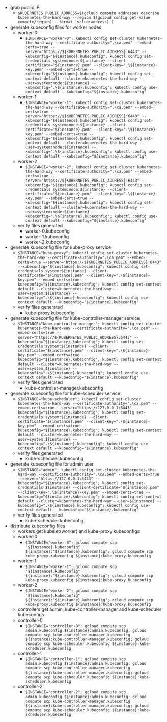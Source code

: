 * grab public IP
    * `$KUBERNETES_PUBLIC_ADDRESS=$(gcloud compute addresses describe kubernetes-the-hard-way --region $(gcloud config get-value compute/region) --format 'value(address)')`
* generate kubeconfig files for worker nodes
    * worker-0
        * `$INSTANCE="worker-0"; kubectl config set-cluster kubernetes-the-hard-way --certificate-authority=".\ca.pem" --embed-certs=true --server="https://${KUBERNETES_PUBLIC_ADDRESS}:6443" --kubeconfig="${instance}.kubeconfig"; kubectl config set-credentials system:node:${instance} --client-certificate="${instance}.pem" --client-key=".\${instance}-key.pem" --embed-certs=true --kubeconfig="${instance}.kubeconfig"; kubectl config set-context default --cluster=kubernetes-the-hard-way --user=system:node:${instance} --kubeconfig=".\${instance}.kubeconfig"; kubectl config use-context default --kubeconfig="${instance}.kubeconfig"`
    * worker-1
        * `$INSTANCE="worker-1"; kubectl config set-cluster kubernetes-the-hard-way --certificate-authority=".\ca.pem" --embed-certs=true --server="https://${KUBERNETES_PUBLIC_ADDRESS}:6443" --kubeconfig="${instance}.kubeconfig"; kubectl config set-credentials system:node:${instance} --client-certificate="${instance}.pem" --client-key=".\${instance}-key.pem" --embed-certs=true --kubeconfig="${instance}.kubeconfig"; kubectl config set-context default --cluster=kubernetes-the-hard-way --user=system:node:${instance} --kubeconfig=".\${instance}.kubeconfig"; kubectl config use-context default --kubeconfig="${instance}.kubeconfig"`
    * worker-2
        * `$INSTANCE="worker-2"; kubectl config set-cluster kubernetes-the-hard-way --certificate-authority=".\ca.pem" --embed-certs=true --server="https://${KUBERNETES_PUBLIC_ADDRESS}:6443" --kubeconfig="${instance}.kubeconfig"; kubectl config set-credentials system:node:${instance} --client-certificate="${instance}.pem" --client-key=".\${instance}-key.pem" --embed-certs=true --kubeconfig="${instance}.kubeconfig"; kubectl config set-context default --cluster=kubernetes-the-hard-way --user=system:node:${instance} --kubeconfig=".\${instance}.kubeconfig"; kubectl config use-context default --kubeconfig="${instance}.kubeconfig"`
    * verify files generated
        * worker-0.kubeconfig
        * worker-1.kubeconfig
        * worker-2.kubeconfig
* generate kubeconfig file for kube-proxy service
    * `$INSTANCE="kube-proxy"; kubectl config set-cluster kubernetes-the-hard-way --certificate-authority=".\ca.pem" --embed-certs=true --server="https://${KUBERNETES_PUBLIC_ADDRESS}:6443" --kubeconfig="${instance}.kubeconfig"; kubectl config set-credentials system:${instance} --client-certificate="${instance}.pem" --client-key=".\${instance}-key.pem" --embed-certs=true --kubeconfig="${instance}.kubeconfig"; kubectl config set-context default --cluster=kubernetes-the-hard-way --user=system:${instance} --kubeconfig=".\${instance}.kubeconfig"; kubectl config use-context default --kubeconfig="${instance}.kubeconfig"`
    * verify files generated
        * kube-proxy.kubeconfig
* generate kubeconfig file for kube-controller-manager service
    * `$INSTANCE="kube-controller-manager"; kubectl config set-cluster kubernetes-the-hard-way --certificate-authority=".\ca.pem" --embed-certs=true --server="https://${KUBERNETES_PUBLIC_ADDRESS}:6443" --kubeconfig="${instance}.kubeconfig"; kubectl config set-credentials system:${instance} --client-certificate="${instance}.pem" --client-key=".\${instance}-key.pem" --embed-certs=true --kubeconfig="${instance}.kubeconfig"; kubectl config set-context default --cluster=kubernetes-the-hard-way --user=system:${instance} --kubeconfig=".\${instance}.kubeconfig"; kubectl config use-context default --kubeconfig="${instance}.kubeconfig"`
    * verify files generated
        * kube-controller-manager.kubeconfig
* generate kubeconfig file for kube-scheduler service
    * `$INSTANCE="kube-scheduler"; kubectl config set-cluster kubernetes-the-hard-way --certificate-authority=".\ca.pem" --embed-certs=true --server="https://127.0.0.1:6443" --kubeconfig="${instance}.kubeconfig"; kubectl config set-credentials system:${instance} --client-certificate="${instance}.pem" --client-key=".\${instance}-key.pem" --embed-certs=true --kubeconfig="${instance}.kubeconfig"; kubectl config set-context default --cluster=kubernetes-the-hard-way --user=system:${instance} --kubeconfig=".\${instance}.kubeconfig"; kubectl config use-context default --kubeconfig="${instance}.kubeconfig"`
    * verify files generated
        * kube-scheduler.kubeconfig
* generate kubeconfig file for admin user
    * `$INSTANCE="admin"; kubectl config set-cluster kubernetes-the-hard-way --certificate-authority=".\ca.pem" --embed-certs=true --server="https://127.0.0.1:6443" --kubeconfig="${instance}.kubeconfig"; kubectl config set-credentials ${instance} --client-certificate="${instance}.pem" --client-key=".\${instance}-key.pem" --embed-certs=true --kubeconfig="${instance}.kubeconfig"; kubectl config set-context default --cluster=kubernetes-the-hard-way --user=${instance} --kubeconfig=".\${instance}.kubeconfig"; kubectl config use-context default --kubeconfig="${instance}.kubeconfig"`
    * verify files generated
        * kube-scheduler.kubeconfig
* distribute kubeconfig files 
    * workers get kubelet(worker) and kube-proxy kubeconfigs
    * worker-0
        * `$INSTANCE="worker-0"; gcloud compute scp "${instance}.kubeconfig" ${instance}:"${instance}.kubeconfig"; gcloud compute scp kube-proxy.kubeconfig ${instance}:kube-proxy.kubeconfig`
    * worker-1
        * `$INSTANCE="worker-1"; gcloud compute scp "${instance}.kubeconfig" ${instance}:"${instance}.kubeconfig"; gcloud compute scp kube-proxy.kubeconfig ${instance}:kube-proxy.kubeconfig`
    * worker-2
        * `$INSTANCE="worker-2"; gcloud compute scp "${instance}.kubeconfig" ${instance}:"${instance}.kubeconfig"; gcloud compute scp kube-proxy.kubeconfig ${instance}:kube-proxy.kubeconfig`
    * controllers get admin, kube-controller-manager and kube-scheduler kubeconfigs
    * controller-0
        * `$INSTANCE="controller-0"; gcloud compute scp admin.kubeconfig ${instance}:admin.kubeconfig; gcloud compute scp kube-controller-manager.kubeconfig ${instance}:kube-controller-manager.kubeconfig; gcloud compute scp kube-scheduler.kubeconfig ${instance}:kube-scheduler.kubeconfig`
    * controller-1
        * `$INSTANCE="controller-1"; gcloud compute scp admin.kubeconfig ${instance}:admin.kubeconfig; gcloud compute scp kube-controller-manager.kubeconfig ${instance}:kube-controller-manager.kubeconfig; gcloud compute scp kube-scheduler.kubeconfig ${instance}:kube-scheduler.kubeconfig`
    * controller-2
        * `$INSTANCE="controller-2"; gcloud compute scp admin.kubeconfig ${instance}:admin.kubeconfig; gcloud compute scp kube-controller-manager.kubeconfig ${instance}:kube-controller-manager.kubeconfig; gcloud compute scp kube-scheduler.kubeconfig ${instance}:kube-scheduler.kubeconfig`


